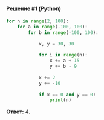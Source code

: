 #### Решение #1 (Python)
```python
for n in range(2, 100):
	for a in range(-100, 100):
		for b in range(-100, 100):
			
			x, y = 30, 30
			
			for i in range(n):
				x += a + 15
				y += b - 9
			
			x += 2
			y += -10
			
			if x == 0 and y == 0:
				print(n)
```
**Ответ:** 4.
